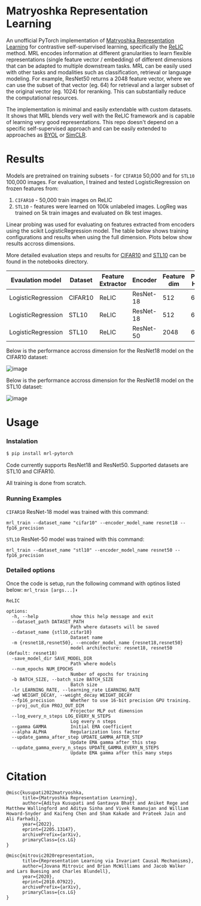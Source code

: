 # Matryoshka Representation Learning

An unofficial PyTorch implementation of [Matryoshka Representation Learning](https://arxiv.org/abs/2205.13147) for contrastive self-supervised learning, specifically the [ReLIC](https://arxiv.org/abs/2010.07922) method. MRL encodes information at different granularities to learn flexible representations (single feature vector / embedding) of different dimensions that can be adapted to multiple downstream tasks. MRL can be easily used with other tasks and modalities such as classification, retrieval or language modeling. For example, ResNet50 returns a 2048 feature vector, where we can use the subset of that vector (eg. 64) for retrieval and a larger subset of the original vector (eg. 1024) for reranking. This can substantially reduce the computational resources.

The implementation is minimal and easily extendable with custom datasets. It shows that MRL blends very well with the ReLIC framework and is capable of learning very good representations. This repo doesn't depend on a specific self-supervised approach and can be easily extended to approaches as [BYOL](https://arxiv.org/abs/2006.07733) or [SimCLR](https://arxiv.org/abs/2002.05709).

# Results

Models are pretrained on training subsets - for `CIFAR10` 50,000 and for `STL10` 100,000 images. For evaluation, I trained and tested LogisticRegression on frozen features from:
1. `CIFAR10` - 50,000 train images on ReLIC
2. `STL10` - features were learned on 100k unlabeled images. LogReg was trained on 5k train images and evaluated on 8k test images.

Linear probing was used for evaluating on features extracted from encoders using the scikit LogisticRegression model. The table below shows training configurations and results when using the full dimension. Plots below show results accross dimensions.

More detailed evaluation steps and results for [CIFAR10](https://github.com/filipbasara0/matryoshka-representation-learning/blob/main/notebooks/linear-probing-cifar.ipynb) and [STL10](https://github.com/filipbasara0/matryoshka-representation-learning/blob/main/notebooks/linear-probing-stl.ipynb) can be found in the notebooks directory. 

| Evaulation model    | Dataset | Feature Extractor| Encoder   | Feature dim | Projection Head dim | Epochs | Top1 % |
|---------------------|---------|------------------|-----------|-------------|---------------------|--------|--------|
| LogisticRegression  | CIFAR10 | ReLIC            | ResNet-18 | 512         | 64                  | 400    | 84.19  |
| LogisticRegression  | STL10   | ReLIC            | ResNet-18 | 512         | 64                  | 400    | 81.55  |
| LogisticRegression  | STL10   | ReLIC            | ResNet-50 | 2048        | 64                  | 100    | 77.10  |

Below is the performance accross dimension for the ResNet18 model on the CIFAR10 dataset:

![image](https://github.com/filipbasara0/matryoshka-representation-learning/assets/29043871/0a25f5f4-b474-48e1-8314-6eafa90a942a)

Below is the performance accross dimension for the ResNet18 model on the STL10 dataset:

![image](https://github.com/filipbasara0/matryoshka-representation-learning/assets/29043871/e6aa56cc-00df-4bf6-b3c4-7dd7327a63db)

# Usage

### Instalation

```bash
$ pip install mrl-pytorch
```

Code currently supports ResNet18 and ResNet50. Supported datasets are STL10 and CIFAR10.

All training is done from scratch.

### Running Examples
`CIFAR10` ResNet-18 model was trained with this command:

`mrl_train --dataset_name "cifar10" --encoder_model_name resnet18 --fp16_precision`

`STL10` ResNet-50 model was trained with this command:

`mrl_train --dataset_name "stl10" --encoder_model_name resnet50 --fp16_precision`

### Detailed options
Once the code is setup, run the following command with optinos listed below:
`mrl_train [args...]⬇️`

```
ReLIC

options:
  -h, --help            show this help message and exit
  --dataset_path DATASET_PATH
                        Path where datasets will be saved
  --dataset_name {stl10,cifar10}
                        Dataset name
  -m {resnet18,resnet50}, --encoder_model_name {resnet18,resnet50}
                        model architecture: resnet18, resnet50 (default: resnet18)
  -save_model_dir SAVE_MODEL_DIR
                        Path where models
  --num_epochs NUM_EPOCHS
                        Number of epochs for training
  -b BATCH_SIZE, --batch_size BATCH_SIZE
                        Batch size
  -lr LEARNING_RATE, --learning_rate LEARNING_RATE
  -wd WEIGHT_DECAY, --weight_decay WEIGHT_DECAY
  --fp16_precision      Whether to use 16-bit precision GPU training.
  --proj_out_dim PROJ_OUT_DIM
                        Projector MLP out dimension
  --log_every_n_steps LOG_EVERY_N_STEPS
                        Log every n steps
  --gamma GAMMA         Initial EMA coefficient
  --alpha ALPHA         Regularization loss factor
  --update_gamma_after_step UPDATE_GAMMA_AFTER_STEP
                        Update EMA gamma after this step
  --update_gamma_every_n_steps UPDATE_GAMMA_EVERY_N_STEPS
                        Update EMA gamma after this many steps
```

# Citation

```
@misc{kusupati2022matryoshka,
      title={Matryoshka Representation Learning}, 
      author={Aditya Kusupati and Gantavya Bhatt and Aniket Rege and Matthew Wallingford and Aditya Sinha and Vivek Ramanujan and William Howard-Snyder and Kaifeng Chen and Sham Kakade and Prateek Jain and Ali Farhadi},
      year={2022},
      eprint={2205.13147},
      archivePrefix={arXiv},
      primaryClass={cs.LG}
}

@misc{mitrovic2020representation,
      title={Representation Learning via Invariant Causal Mechanisms}, 
      author={Jovana Mitrovic and Brian McWilliams and Jacob Walker and Lars Buesing and Charles Blundell},
      year={2020},
      eprint={2010.07922},
      archivePrefix={arXiv},
      primaryClass={cs.LG}
}
```
